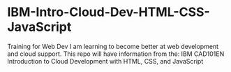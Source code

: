 # IBM-Intro-Cloud-Dev-HTML-CSS-JavaScript
Training for Web Dev
I am learning to become better at web development and cloud support.
This repo will have information from the: 
IBM CAD101EN Introduction to Cloud Development with HTML, CSS, and JavaScript

